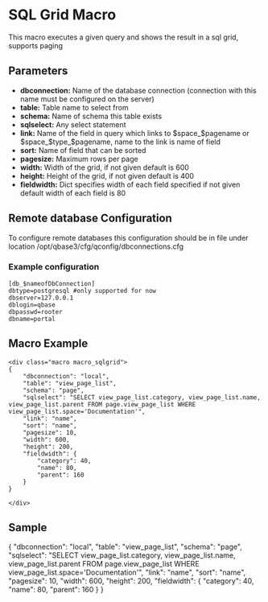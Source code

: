 # SQL Grid Macro

This macro executes a given query and shows the result in a sql grid, supports paging

## Parameters

* __dbconnection:__ Name of the database connection (connection with this name must be configured on the server)
* __table:__ Table name to select from
* __schema:__ Name of schema this table exists
* __sqlselect:__ Any select statement
* __link:__ Name of the field in query which links to $space_$pagename or $space_$type_$pagename, name to the link is name of field
* __sort:__ Name of field that can be sorted
* __pagesize:__ Maximum rows per page
* __width:__ Width of the grid, if not given default is 600
* __height:__ Height of the grid, if not given default is 400
* __fieldwidth:__ Dict specifies width of each field specified if not given default width of each field is 80

## Remote database Configuration

To configure remote databases this configuration should be in file under location /opt/qbase3/cfg/qconfig/dbconnections.cfg

### Example configuration

	[db_$nameofDbConnection]
	dbtype=postgresql #only supported for now
	dbserver=127.0.0.1
	dblogin=qbase
	dbpasswd=rooter
	dbname=portal

## Macro Example

	<div class="macro macro_sqlgrid">
	{
		"dbconnection": "local",
		"table": "view_page_list",
		"schema": "page",
		"sqlselect": "SELECT view_page_list.category, view_page_list.name, view_page_list.parent FROM page.view_page_list WHERE view_page_list.space='Documentation'",
		"link": "name",
		"sort": "name",
		"pagesize": 10,
		"width": 600,
		"height": 200,
		"fieldwidth": {
			"category": 40,
			"name": 80,
			"parent": 160
		}
	}
	
	</div>

## Sample

<div class="macro macro_sqlgrid">
	{
		"dbconnection": "local",
		"table": "view_page_list",
		"schema": "page",
		"sqlselect": "SELECT view_page_list.category, view_page_list.name, view_page_list.parent FROM page.view_page_list WHERE view_page_list.space='Documentation'",
		"link": "name",
		"sort": "name",
		"pagesize": 10,
		"width": 600,
		"height": 200,
		"fieldwidth": {
			"category": 40,
			"name": 80,
			"parent": 160
		}
	}

</div>




